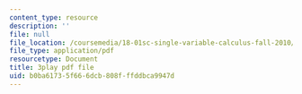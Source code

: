 ```yaml
---
content_type: resource
description: ''
file: null
file_location: /coursemedia/18-01sc-single-variable-calculus-fall-2010/b0ba61735f666dcb808fffddbca9947d_9v25gg2qJYE.pdf
file_type: application/pdf
resourcetype: Document
title: 3play pdf file
uid: b0ba6173-5f66-6dcb-808f-ffddbca9947d
---
```

